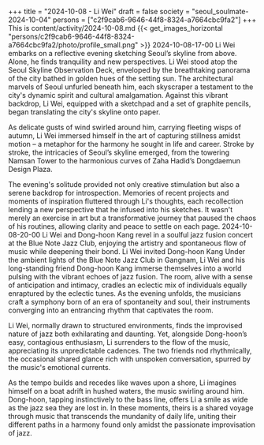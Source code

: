 +++
title = "2024-10-08 - Li Wei"
draft = false
society = "seoul_soulmate-2024-10-04"
persons = ["c2f9cab6-9646-44f8-8324-a7664cbc9fa2"]
+++
This is content/activity/2024-10-08.md
{{< get_images_horizontal "persons/c2f9cab6-9646-44f8-8324-a7664cbc9fa2/photo/profile_small.png" >}}
2024-10-08-17-00
Li Wei embarks on a reflective evening sketching Seoul’s skyline from above. Alone, he finds tranquility and new perspectives.
Li Wei stood atop the Seoul Skyline Observation Deck, enveloped by the breathtaking panorama of the city bathed in golden hues of the setting sun. The architectural marvels of Seoul unfurled beneath him, each skyscraper a testament to the city's dynamic spirit and cultural amalgamation. Against this vibrant backdrop, Li Wei, equipped with a sketchpad and a set of graphite pencils, began translating the city's skyline onto paper.

As delicate gusts of wind swirled around him, carrying fleeting wisps of autumn, Li Wei immersed himself in the art of capturing stillness amidst motion – a metaphor for the harmony he sought in life and career. Stroke by stroke, the intricacies of Seoul’s skyline emerged, from the towering Namsan Tower to the harmonious curves of Zaha Hadid’s Dongdaemun Design Plaza.

The evening's solitude provided not only creative stimulation but also a serene backdrop for introspection. Memories of recent projects and moments of inspiration fluttered through Li's thoughts, each recollection lending a new perspective that he infused into his sketches. It wasn't merely an exercise in art but a transformative journey that paused the chaos of his routines, allowing clarity and peace to settle on each page.
2024-10-08-20-00
Li Wei and Dong-hoon Kang revel in a soulful jazz fusion concert at the Blue Note Jazz Club, enjoying the artistry and spontaneous flow of music while deepening their bond.
Li Wei invited Dong-hoon Kang
Under the ambient lights of the Blue Note Jazz Club in Gangnam, Li Wei and his long-standing friend Dong-hoon Kang immerse themselves into a world pulsing with the vibrant echoes of jazz fusion. The room, alive with a sense of anticipation and intimacy, cradles an eclectic mix of individuals equally enraptured by the eclectic tunes. As the evening unfolds, the musicians craft a symphony born of an era of spontaneity and soul, their instruments converging into an entrancing rhythm that captivates the room.

Li Wei, normally drawn to structured environments, finds the improvised nature of jazz both exhilarating and daunting. Yet, alongside Dong-hoon’s easy, contagious enthusiasm, Li surrenders to the flow of the music, appreciating its unpredictable cadences. The two friends nod rhythmically, the occasional shared glance rich with unspoken conversation, spurred by the music's emotional currents.

As the tempo builds and recedes like waves upon a shore, Li imagines himself on a boat adrift in hushed waters, the music swirling around him. Dong-hoon, tapping instinctively to the bass line, offers Li a smile as wide as the jazz sea they are lost in. In these moments, theirs is a shared voyage through music that transcends the mundanity of daily life, uniting their different paths in a harmony found only amidst the passionate improvisation of jazz.
